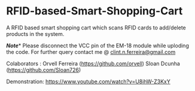 # RFID-based-Smart-Shopping-Cart
A RFID based smart shopping cart which scans RFID cards to add/delete products in the system.

*********Note**********
Please disconnect the VCC pin of the EM-18 module while uploding the code.
For further query contact me @ clint.n.ferreira@gmail.com 

Colaborators :
Orvell Ferreira (https://github.com/orvell)
Sloan Dcunha (https://github.com/Sloan726)

Demonstration: https://www.youtube.com/watch?v=U8ihW-Z3KxY
